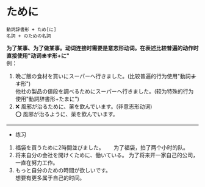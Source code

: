 # ために  
```
動詞辞書形 + ため[に]  
名詞 + のための名詞  
```
**为了某事、为了做某事。动词连接时需要是意志形动词。在表述比较普遍的动作时直接使用"动词<del>ます</del>形+に"**  
例：  
1. 晩ご飯の食材を買いにスーパーへ行きました。(比较普遍的行为使用"動詞<del>ます</del>形")  
他社の製品の値段を調べるためにスーパーへ行きました。(较为特殊的行为使用"動詞辞書形+たまに")  
2. ❌ 風邪が治るために、薬を飲んでいます。(非意志形动词)  
⭕️ 風邪が治るように、薬を飲んでいます。　　
****
* 练习  
1. 福袋を買うために2時間並びました。　　
为了福袋，拍了两个小时的队。
2. 将来自分の会社を開けくために、働いている。
为了将来开一家自己的公司，一直在努力工作。
3. もっと自分のための時間が欲しいです。  
想要有更多属于自己的时间。